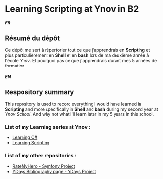 # Learning Scripting at Ynov in B2


##### FR

## Résumé du dépôt

Ce dépôt me sert à répertorier tout ce que j'apprendrais en **Scripting** et plus particulièrement en **Shell** et en **bash** lors de ma deuxième année à l'école *Ynov*. Et pourquoi pas ce que j'apprendrais durant mes 5 années de formation.


##### EN

## Respository summary

This repository is used to record everything I would have learned in **Scripting** and more specifically in **Shell** and **bash** during my second year at *Ynov School*. And why not what I'll learn later in my 5 years in this school.



### List of my Learning series at Ynov :

* [Learning C#](https://github.com/ImMyst/Learning-CSharp-B2)
* [Learning Scripting](https://github.com/ImMyst/Learning-Scripting-B2)

### List of my other repositories :

* [RateMyHero - Symfony Project](https://github.com/ImMyst/RateMyHero)
* [YDays Bibliography page - YDays Project](https://github.com/ImMyst/Ydays-Bibliography-page)
